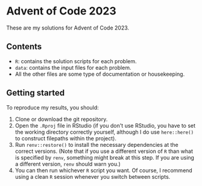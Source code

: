 # Advent of Code 2023

These are my solutions for Advent of Code 2023.

## Contents

* `R`: contains the solution scripts for each problem.
* `data`: contains the input files for each problem.
* All the other files are some type of documentation or housekeeping.

## Getting started

To reproduce my results, you should:

1. Clone or download the git repository.
1. Open the `.Rproj` file in RStudio (if you don't use RStudio, you have
to set the working directory correctly yourself, although I do use
`here::here()` to construct filepaths within the project).
1. Run `renv::restore()` to install the necessary dependencies at the correct
versions. (Note that if you use a different version of `R` than what is
specified by `renv`, something might break at this step. If you are using a
different version, `renv` should warn you.)
1. You can then run whichever `R` script you want. Of course, I recommend
using a clean `R` session whenever you switch between scripts.

<!-- END OF FILE -->
